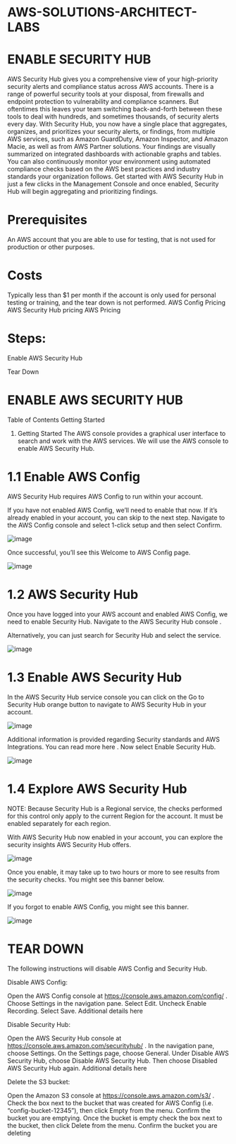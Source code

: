 # AWS-SOLUTIONS-ARCHITECT-LABS

# ENABLE SECURITY HUB

AWS Security Hub gives you a comprehensive view of your high-priority security alerts and compliance status across AWS accounts. 
There is a range of powerful security tools at your disposal, from firewalls and endpoint protection to vulnerability and compliance scanners. 
But oftentimes this leaves your team switching back-and-forth between these tools to deal with hundreds, and sometimes thousands, of security alerts every day. 
With Security Hub, you now have a single place that aggregates, organizes, and prioritizes your security alerts, or findings, from multiple AWS services, 
such as Amazon GuardDuty, Amazon Inspector, and Amazon Macie, as well as from AWS Partner solutions. Your findings are visually summarized on integrated dashboards with actionable graphs and tables. 
You can also continuously monitor your environment using automated compliance checks based on the AWS best practices and industry standards your organization follows. 
Get started with AWS Security Hub in just a few clicks in the Management Console and once enabled, Security Hub will begin aggregating and prioritizing findings.

# Prerequisites
An AWS account that you are able to use for testing, that is not used for production or other purposes.

# Costs
Typically less than $1 per month if the account is only used for personal testing or training, and the tear down is not performed.
AWS Config Pricing
AWS Security Hub pricing
AWS Pricing

# Steps:
Enable AWS Security Hub

Tear Down


# ENABLE AWS SECURITY HUB

Table of Contents
Getting Started
1. Getting Started
The AWS console provides a graphical user interface to search and work with the AWS services. 
We will use the AWS console to enable AWS Security Hub.

# 1.1 Enable AWS Config

AWS Security Hub requires AWS Config to run within your account.

If you have not enabled AWS Config, we’ll need to enable that now. 
If it’s already enabled in your account, you can skip to the next step. Navigate to the AWS Config console and select 1-click setup and then select Confirm.

![image](https://user-images.githubusercontent.com/103466963/205345977-1d3dcedd-9d9d-483f-a64b-34c03443e53a.png)

Once successful, you’ll see this Welcome to AWS Config page.

![image](https://user-images.githubusercontent.com/103466963/205346202-be65ca5b-ff66-4239-9bfe-0d6958913831.png)

# 1.2 AWS Security Hub

Once you have logged into your AWS account and enabled AWS Config, we need to enable Security Hub. 
Navigate to the AWS Security Hub console .

Alternatively, you can just search for Security Hub and select the service.

![image](https://user-images.githubusercontent.com/103466963/205346449-f2dd2d92-4690-4f17-9e28-51cd9da3fe89.png)

# 1.3 Enable AWS Security Hub

In the AWS Security Hub service console you can click on the Go to Security Hub orange button to navigate to AWS Security Hub in your account.

![image](https://user-images.githubusercontent.com/103466963/205346592-c011f04a-e1d0-4c7f-8a24-aee81ee171cd.png)

Additional information is provided regarding Security standards and AWS Integrations. You can read more here . 
Now select Enable Security Hub.

![image](https://user-images.githubusercontent.com/103466963/205346930-a9e37d2a-96c8-421d-ba2f-a5f157be2891.png)

# 1.4 Explore AWS Security Hub

NOTE: Because Security Hub is a Regional service, the checks performed for this control only apply to the current Region for the account. It must be enabled separately for each region.

With AWS Security Hub now enabled in your account, you can explore the security insights AWS Security Hub offers.

![image](https://user-images.githubusercontent.com/103466963/205347039-4692d556-4aaa-4e4c-9eb7-fb027d0a6dfb.png)

Once you enable, it may take up to two hours or more to see results from the security checks. You might see this banner below.

![image](https://user-images.githubusercontent.com/103466963/205347110-5cbb9c61-f66d-4a18-b535-6edac6068bfe.png)

If you forgot to enable AWS Config, you might see this banner.

![image](https://user-images.githubusercontent.com/103466963/205347160-bd0ed877-5d8d-4e10-88a7-80aa0c59158f.png)


# TEAR DOWN

The following instructions will disable AWS Config and Security Hub.

Disable AWS Config:

Open the AWS Config console at https://console.aws.amazon.com/config/ .
Choose Settings in the navigation pane.
Select Edit.
Uncheck Enable Recording.
Select Save.
Additional details here

Disable Security Hub:

Open the AWS Security Hub console at https://console.aws.amazon.com/securityhub/ .
In the navigation pane, choose Settings.
On the Settings page, choose General.
Under Disable AWS Security Hub, choose Disable AWS Security Hub. Then choose Disabled AWS Security Hub again.
Additional details here

Delete the S3 bucket:

Open the Amazon S3 console at https://console.aws.amazon.com/s3/ .
Check the box next to the bucket that was created for AWS Config (i.e. “config-bucket-12345”), then click Empty from the menu.
Confirm the bucket you are emptying.
Once the bucket is empty check the box next to the bucket, then click Delete from the menu.
Confirm the bucket you are deleting


